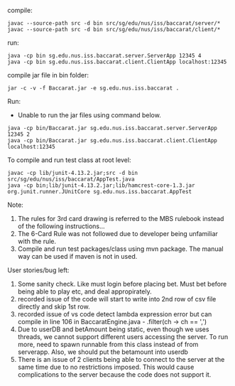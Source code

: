 compile:
```
javac --source-path src -d bin src/sg/edu/nus/iss/baccarat/server/*
javac --source-path src -d bin src/sg/edu/nus/iss/baccarat/client/*
```

run:
```
java -cp bin sg.edu.nus.iss.baccarat.server.ServerApp 12345 4
java -cp bin sg.edu.nus.iss.baccarat.client.ClientApp localhost:12345
```

compile jar file in bin folder:
```
jar -c -v -f Baccarat.jar -e sg.edu.nus.iss.baccarat .
```

Run:
- Unable to run the jar files using command below. 
```
java -cp bin/Baccarat.jar sg.edu.nus.iss.baccarat.server.ServerApp 12345 2
java -cp bin/Baccarat.jar sg.edu.nus.iss.baccarat.client.ClientApp localhost:12345
```

To compile and run test class at root level:
```
javac -cp lib/junit-4.13.2.jar;src -d bin src/sg/edu/nus/iss/baccarat/AppTest.java
java -cp bin;lib/junit-4.13.2.jar;lib/hamcrest-core-1.3.jar org.junit.runner.JUnitCore sg.edu.nus.iss.baccarat.AppTest
```

Note:
1. The rules for 3rd card drawing is referred to the MBS rulebook instead of the following instructions... 
2. The 6-Card Rule was not followed due to developer being unfamiliar with the rule.
3. Compile and run test packages/class using mvn package. The manual way can be used if maven is not in used.


User stories/bug left:
1. Some sanity check. Like must login before placing bet. Must bet before being able to play etc, and deal appropirately.
2. recorded issue of the code will start to write into 2nd row of csv file directly and skip 1st row.
3. recorded issue of vs code detect lambda expression error but can compile in line 106 in BaccaratEngine.java - .filter(ch -> ch == ',') 
4. Due to userDB and betAmount being static, even though we uses threads, we cannot support different users accessing the server. To run more, need to spawn runnable from this class instead of from serverapp. Also, we should put the betamount into userdb
5. There is an issue of 2 clients being able to connect to the server at the same time due to no restrictions imposed. This would cause complications to the server because the code does not support it.
